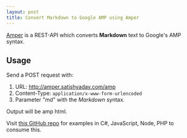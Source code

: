 ```yaml
---
layout: post
title: Convert Markdown to Google AMP using Amper
---
```


[Amper](https://github.com/iSatishYadav/Amper) is a REST-API which converts **Markdown** text to Google's AMP syntax.


## Usage
Send a POST request with:

1. URL: http://amper.satishyadav.com/amp
2. Content-Type: ````application/x-www-form-urlencoded````
3. Parameter "md" with the _Markdown_ syntax.

Output will be amp html.

Visit [this GitHub repo](https://github.com/iSatishYadav/Amper) for examples in C#, JavaScript, Node, PHP to consume this.

